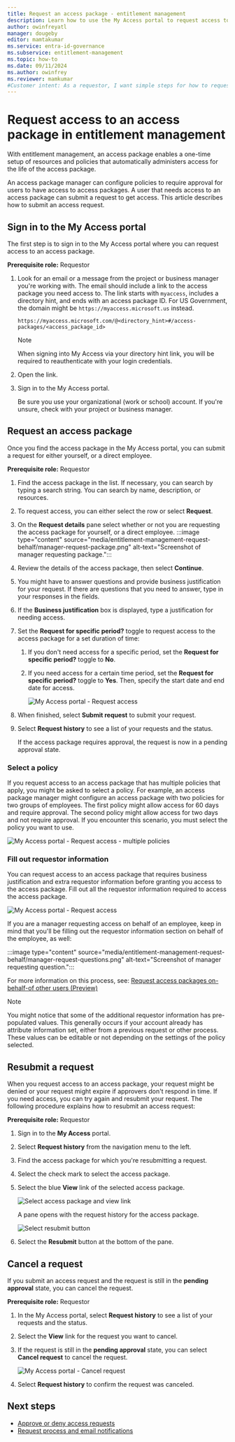 ```yaml
---
title: Request an access package - entitlement management
description: Learn how to use the My Access portal to request access to an access package in Microsoft Entra entitlement management.
author: owinfreyatl
manager: dougeby
editor: mamtakumar
ms.service: entra-id-governance
ms.subservice: entitlement-management
ms.topic: how-to
ms.date: 09/11/2024
ms.author: owinfrey
ms.reviewer: mamkumar
#Customer intent: As a requestor, I want simple steps for how to request resources I need so that I can start using the resources to perform my job.
---
```

# Request access to an access package in entitlement management

With entitlement management, an access package enables a one-time setup of resources and policies that automatically administers access for the life of the access package. 

An access package manager can configure policies to require approval for users to have access to access packages. A user that needs access to an access package can submit a request to get access. This article describes how to submit an access request.

## Sign in to the My Access portal

The first step is to sign in to the My Access portal where you can request access to an access package.

**Prerequisite role:** Requestor

1. Look for an email or a message from the project or business manager you're working with. The email should include a link to the access package you need access to. The link starts with `myaccess`, includes a directory hint, and ends with an access package ID. For US Government, the domain might be `https://myaccess.microsoft.us` instead.
 
    `https://myaccess.microsoft.com/@<directory_hint>#/access-packages/<access_package_id>`
    > [!NOTE]
    > When signing into My Access via your directory hint link, you will be required to reauthenticate with your login credentials.

1. Open the link.

1. Sign in to the My Access portal.

    Be sure you use your organizational (work or school) account. If you're unsure, check with your project or business manager.

## Request an access package

Once you find the access package in the My Access portal, you can submit a request for either yourself, or a direct employee.

**Prerequisite role:** Requestor

1. Find the access package in the list. If necessary, you can search by typing a search string. You can search by name, description, or resources.
 
1. To request access, you can either select the row or select **Request**.

1. On the **Request details** pane select whether or not you are requesting the access package for yourself, or a direct employee.
    :::image type="content" source="media/entitlement-management-request-behalf/manager-request-package.png" alt-text="Screenshot of manager requesting package.":::
1. Review the details of the access package, then select **Continue**.

1. You might have to answer questions and provide business justification for your request. If there are questions that you need to answer, type in your responses in the fields.

1. If the **Business justification** box is displayed, type a justification for needing access.

1. Set the **Request for specific period?** toggle to request access to the access package for a set duration of time:

    1. If you don't need access for a specific period, set the **Request for specific period?** toggle to **No**.

    1. If you need access for a certain time period, set the **Request for specific period?** toggle to **Yes**. Then, specify the start date and end date for access.

        ![My Access portal - Request access](./media/entitlement-management-shared/my-access-request-access.png)

1. When finished, select **Submit request** to submit your request.

1. Select **Request history** to see a list of your requests and the status.

    If the access package requires approval, the request is now in a pending approval state.

### Select a policy

If you request access to an access package that has multiple policies that apply, you might be asked to select a policy. For example, an access package manager might configure an access package with two policies for two groups of employees. The first policy might allow access for 60 days and require approval. The second policy might allow access for two days and not require approval. If you encounter this scenario, you must select the policy you want to use.

![My Access portal - Request access - multiple policies](./media/entitlement-management-request-access/my-access-multiple-policies.png)

### Fill out requestor information

You can request access to an access package that requires business justification and extra requestor information before granting you access to the access package. Fill out all the requestor information required to access the access package.

![My Access portal - Request access](./media/entitlement-management-shared/my-access-request-access.png)

If you are a manager requesting access on behalf of an employee, keep in mind that you'll be filling out the requestor information section on behalf of the employee, as well:

:::image type="content" source="media/entitlement-management-request-behalf/manager-request-questions.png" alt-text="Screenshot of manager requesting question.":::

For more information on this process, see: [Request access packages on-behalf-of other users  (Preview)](entitlement-management-request-behalf.md)

> [!NOTE]
> You might notice that some of the additional requestor information has pre-populated values. This generally occurs if your account already has attribute information set, either from a previous request or other process. These values can be editable or not depending on the settings of the policy selected.

## Resubmit a request

When you request access to an access package, your request might be denied or your request might expire if approvers don't respond in time. If you need access, you can try again and resubmit your request. The following procedure explains how to resubmit an access request:

**Prerequisite role:** Requestor

1. Sign in to the **My Access** portal.

1. Select **Request history** from the navigation menu to the left.

1. Find the access package for which you're resubmitting a request.

1. Select the check mark to select the access package.

1. Select the blue **View** link of the selected access package.
    
    ![Select access package and view link](./media/entitlement-management-request-access/resubmit-request-select-request-and-view.png)

    A pane opens with the request history for the access package.
    
    ![Select resubmit button](./media/entitlement-management-request-access/resubmit-request-select-resubmit.png)

1. Select the **Resubmit** button at the bottom of the pane.

## Cancel a request

If you submit an access request and the request is still in the **pending approval** state, you can cancel the request.

**Prerequisite role:** Requestor

1. In the My Access portal, select **Request history** to see a list of your requests and the status.

1. Select the **View** link for the request you want to cancel.

1. If the request is still in the **pending approval** state, you can select **Cancel request** to cancel the request.

    ![My Access portal - Cancel request](./media/entitlement-management-request-access/my-access-cancel-request.png)

1. Select **Request history** to confirm the request was canceled.

## Next steps

- [Approve or deny access requests](entitlement-management-request-approve.md)
- [Request process and email notifications](entitlement-management-process.md)
